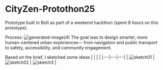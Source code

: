 # CityZen-Protothon25
Prototype built in Bolt as part of a weekend hackthon (spent 8 hours on this prototype).

Process:
![generated-image(4)](https://github.com/user-attachments/assets/89575805-6ba6-4093-b9dc-6995cadd281d)
The goal was to design smarter, more human-centered urban experiences— from navigation and public transport to safety, accessibility, and community engagement.

Based on the brief, I sketched some ideas 
| | | |
|---|---|---|
| ![sketch01](https://github.com/user-attachments/assets/c3ced198-bf78-4b21-a916-0b6d71f6cf3e) | ![sketch02](https://github.com/user-attachments/assets/983e7422-0dc1-44bb-bc7e-7985ecc61ea9) | ![sketch3](https://github.com/user-attachments/assets/b40d8e78-4295-4d5d-9d96-1ac46a3b485d) |

